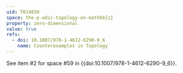 ```yaml
---
uid: T014839
space: the-p-adic-topology-on-mathbb{z}
property: zero-dimensional
value: true
refs:
  - doi: 10.1007/978-1-4612-6290-9_6
    name: Counterexamples in Topology
---
```

See item #2 for space #59 in {{doi:10.1007/978-1-4612-6290-9_6}}.
